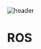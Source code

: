 ![header](https://capsule-render.vercel.app/api?type=transparent&color=auto&height=90&section=header&text=software%20capstone%20design&fontSize=30)

# ROS
